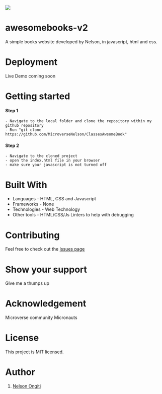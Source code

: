 ![](https://img.shields.io/badge/Microverse-blueviolet)
# awesomebooks-v2

A simple books website developed by Nelson, in javascript, html and css.

# Deployment
Live Demo coming soon

# Getting started
#### Step 1
    - Navigate to the local folder and clone the repository within my github repository
    - Run "git clone https://github.com/MicroverseNelson/ClassesAwsomeBook"
#### Step 2
    - Navigate to the cloned project
    - open the index.html file in your browser
    - make sure your javascript is not turned off

# Built With
- Languages - HTML, CSS and Javascript
- Frameworks - None
- Technologies - Web Technology
- Other tools - HTML/CSS/Js Linters to help with debugging

# Contributing
Feel free to check out the [Issues page](https://github.com/Bornittah/awesomebooks-v2/issues)

# Show your support
Give me a thumps up

# Acknowledgement
 Microverse community
 Micronauts 
 
# License
This project is MIT licensed.

# Author
1. [Nelson Ongiti](https://github.com/MicroverseNelson/)